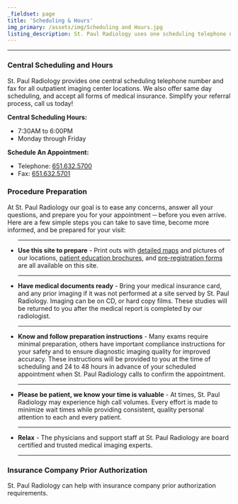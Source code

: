 ```yaml
---
_fieldset: page
title: 'Scheduling & Hours'
img_primary: /assets/img/Scheduling and Hours.jpg
listing_description: St. Paul Radiology uses one scheduling telephone number, 651.632.5700, for all of its imaging center locations. We also offer same day scheduling, and accept all forms of insurance.
---
```

<hr><h3>Central Scheduling and Hours</h3><p>St. Paul Radiology provides one central scheduling telephone number and fax for all outpatient imaging center locations. We also offer same day scheduling, and accept all forms of medical insurance. Simplify your referral process, call us today!</p><strong>Central Scheduling Hours:</strong><ul>	<li>7:30AM to 6:00PM</li>	<li>Monday through Friday</li>
</ul><strong>Schedule An Appointment:</strong><ul>	<li>Telephone: <a href="tel: 651.632.5700">651.632.5700</a></li>	<li>Fax: <a href="tel: 651.632.5701">651.632.5701</a></li>
</ul><h3>Procedure Preparation</h3>At St. Paul Radiology our goal is to ease any concerns, answer all your questions, and prepare you for your appointment ─ before you even arrive. Here are a few simple steps you can take to save time, become more informed, and be prepared for your visit:<ul>	<hr> 	<li><strong>Use this site to prepare</strong> - Print outs with <a href="http://www.stpaulradiology.com/contact/imaging-centers" target="_blank">detailed maps</a> and pictures of our locations, <a href="http://www.stpaulradiology.com/for-patients/resources-and-downloads" target="_blank">patient education brochures</a>, and <a href="/assets/files/SPR_Patient_Registration_Form_2014.pdf" target="_blank">pre-registration forms</a> are all available on this site.</li>	<hr> 	<li><strong>Have medical documents ready</strong> - Bring your medical insurance card, and any prior imaging if it was not performed at a site served by St. Paul Radiology. Imaging can be on CD, or hard copy films. These studies will be returned to you after the medical report is completed by our radiologist.</li>	<hr> 	<li><strong>Know and follow preparation instructions</strong> - Many exams require minimal preparation, others have important compliance instructions for your safety and to ensure diagnostic imaging quality for improved accuracy. These instructions will be provided to you at the time of scheduling and 24 to 48 hours in advance of your scheduled appointment when St. Paul Radiology calls to confirm the appointment.</li>	<hr> 	<li><strong>Please be patient, we know your time is valuable</strong> - At times, St. Paul Radiology may experience high call volumes. Every effort is made to minimize wait times while providing consistent, quality personal attention to each and every patient.</li>	<hr> 	<li><strong>Relax</strong> - The physicians and support staff at St. Paul Radiology are board certified and trusted medical imaging experts.</li>	<hr>
</ul><h3>Insurance Company Prior Authorization</h3>St. Paul Radiology can help with insurance company prior authorization requirements.